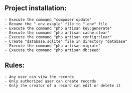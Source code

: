 
 Project installation:
  --------
    - Execute the command "composer update"
    - Rename the ".env.exaple" file to ".env" file
    - Execute the command "php artisan key:generate"
    - Execute the command "php artisan cache:clear"
    - Execute the command "php artisan config:clear"
    - Create "database.sqlite" file in directory "database"
    - Execute the command "php artisan migrate"
    - Execute the command "php artisan db:seed"
    
 Rules:
  --------
    - Any user can view the records
    - Only authorized user can create records
    - Only the creator of a record can edit or delete it
